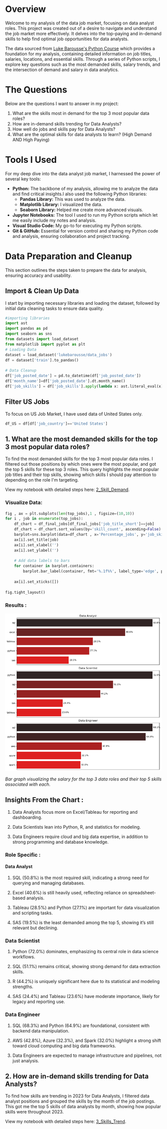 # Overview

Welcome to my analysis of the data job market, focusing on data analyst roles. This project was created out of a desire to navigate and understand the job market more effectively. It delves into the top-paying and in-demand skills to help find optimal job opportunities for data analysts.

The data sourced from [Luke Barousse's Python Course](https://lukebarousse.com/python) which provides a foundation for my analysis, containing detailed information on job titles, salaries, locations, and essential skills. Through a series of Python scripts, I explore key questions such as the most demanded skills, salary trends, and the intersection of demand and salary in data analytics.

# The Questions

Below are the questions I want to answer in my project:

1. What are the skills most in demand for the top 3 most popular data roles?
2. How are in-demand skills trending for Data Analysts?
3. How well do jobs and skills pay for Data Analysts?
4. What are the optimal skills for data analysts to learn? (High Demand AND High Paying) 

# Tools I Used

For my deep dive into the data analyst job market, I harnessed the power of several key tools:

- **Python:** The backbone of my analysis, allowing me to analyze the data and find critical insights.I also used the following Python libraries:
    - **Pandas Library:** This was used to analyze the data. 
    - **Matplotlib Library:** I visualized the data.
    - **Seaborn Library:** Helped me create more advanced visuals. 
- **Jupyter Notebooks:** The tool I used to run my Python scripts which let me easily include my notes and analysis.
- **Visual Studio Code:** My go-to for executing my Python scripts.
- **Git & GitHub:** Essential for version control and sharing my Python code and analysis, ensuring collaboration and project tracking.


# Data Preparation and Cleanup

This section outlines the steps taken to prepare the data for analysis, ensuring accuracy and usability.

## Import & Clean Up Data

I start by importing necessary libraries and loading the dataset, followed by initial data cleaning tasks to ensure data quality.

```python 
#importing libraries
import ast
import pandas as pd
import seaborn as sns
from datasets import load_dataset
from matplotlib import pyplot as plt
# Loading Data
dataset = load_dataset('lukebarousse/data_jobs')
df = dataset['train'].to_pandas()

# Data Cleanup
df['job_posted_date'] = pd.to_datetime(df['job_posted_date'])
df['month_name']=df['job_posted_date'].dt.month_name()
df['job_skills'] = df['job_skills'].apply(lambda x: ast.literal_eval(x) if pd.notna(x) else x)

```

## Filter US Jobs
To focus on US Job Market, I have used data of United States only. 
```python
df_US = df[df['job_country']=='United States'] 
```
## 1. What are the most demanded skills for the top 3 most popular data roles?

To find the most demanded skills for the top 3 most popular data roles. I filtered out those positions by which ones were the most popular, and got the top 5 skills for these top 3 roles. This query highlights the most popular job titles and their top skills, showing which skills I should pay attention to depending on the role I'm targeting. 

View my notebook with detailed steps here: [2_Skill_Demand](Project\2_Skill_Demand.ipynb).

### Visualize Data:
```python
fig , ax = plt.subplots(len(top_jobs),1 , figsize=(10,10))
for i , job in enumerate(top_jobs):
    df_chart = df_final_jobs[df_final_jobs['job_title_short']==job]
    df_chart = df_chart.sort_values(by='skill_count', ascending=False).head(5)
    barplot=sns.barplot(data=df_chart , x='Percentage_jobs', y='job_skills', hue='Percentage_jobs', palette='dark:r_r', ax=ax[i],legend=False)
    ax[i].set_title(job)
    ax[i].set_xlabel('')
    ax[i].set_ylabel('')

    # Add data labels to bars
    for container in barplot.containers:
        barplot.bar_label(container, fmt='%.1f%%', label_type='edge', padding=3)
    
    ax[i].set_xticks([])

fig.tight_layout()
```
### Results :
![Likelihood of Skills Requested in the US Job Postings](Project\images\Skill_Demand.png)

*Bar graph visualizing the salary for the top 3 data roles and their top 5 skills associated with each.*

## Insights From the Chart :
1) Data Analysts focus more on Excel/Tableau for reporting and dashboarding.

2) Data Scientists lean into Python, R, and statistics for modeling.

3) Data Engineers require cloud and big data expertise, in addition to strong programming and database knowledge.

### Role Specific :
#### Data Analyst
1) SQL (50.8%) is the most required skill, indicating a strong need for querying and managing databases.

2) Excel (40.6%) is still heavily used, reflecting reliance on spreadsheet-based analysis.

3) Tableau (28.5%) and Python (27.1%) are important for data visualization and scripting tasks.

4) SAS (19.5%) is the least demanded among the top 5, showing it’s still relevant but declining.

### Data Scientist
1) Python (72.0%) dominates, emphasizing its central role in data science workflows.

2) SQL (51.1%) remains critical, showing strong demand for data extraction skills.

3) R (44.2%) is uniquely significant here due to its statistical and modeling strengths.

4) SAS (24.4%) and Tableau (23.6%) have moderate importance, likely for legacy and reporting use.

### Data Engineer
1) SQL (68.3%) and Python (64.9%) are foundational, consistent with backend data manipulation.

2) AWS (42.8%), Azure (32.3%), and Spark (32.0%) highlight a strong shift toward cloud computing and big data frameworks.

3) Data Engineers are expected to manage infrastructure and pipelines, not just analysis.

## 2. How are in-demand skills trending for Data Analysts?

To find how skills are trending in 2023 for Data Analysts, I filtered data analyst positions and grouped the skills by the month of the job postings. This got me the top 5 skills of data analysts by month, showing how popular skills were throughout 2023.

View my notebook with detailed steps here: [3_Skills_Trend](Project\3_Skills_Trend.ipynb).

